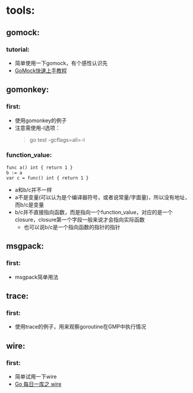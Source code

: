 
# tools:
## gomock:
### tutorial:
- 简单使用一下gomock，有个感性认识先
- [GoMock快速上手教程](https://zhuanlan.zhihu.com/p/410445621)

## gomonkey:
### first:
- 使用gomonkey的例子
- 注意需使用-l选项：
  > go test -gcflags=all=-l

### function_value:
```
func a() int { return 1 }
b := a
var c = func() int { return 1 }
```
- a和b/c并不一样
- a不是变量(可以认为是个编译器符号，或者说常量/字面量)，所以没有地址，而b/c是变量
- b/c并不直接指向函数，而是指向一个function_value，对应的是一个closure，closure第一个字段一般来说才会指向实际函数
  - 也可以说b/c是一个指向函数的指针的指针

## msgpack:
### first:
- msgpack简单用法

## trace:
### first:
- 使用trace的例子，用来观察goroutine在GMP中执行情况

## wire:
### first:
- 简单试用一下wire
- [Go 每日一库之 wire](https://zhuanlan.zhihu.com/p/110453784)